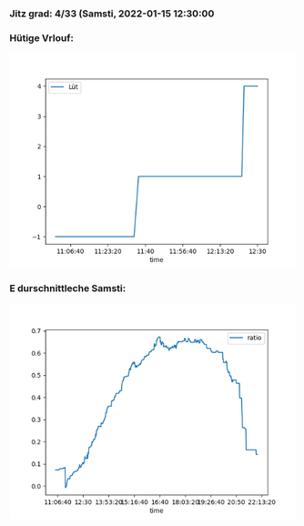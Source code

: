 ### Jitz grad: 4/33 (Samsti, 2022-01-15 12:30:00

### Hütige Vrlouf:
![Graph](Today.png)

### E durschnittleche Samsti:
![Graph](Samsti.png)